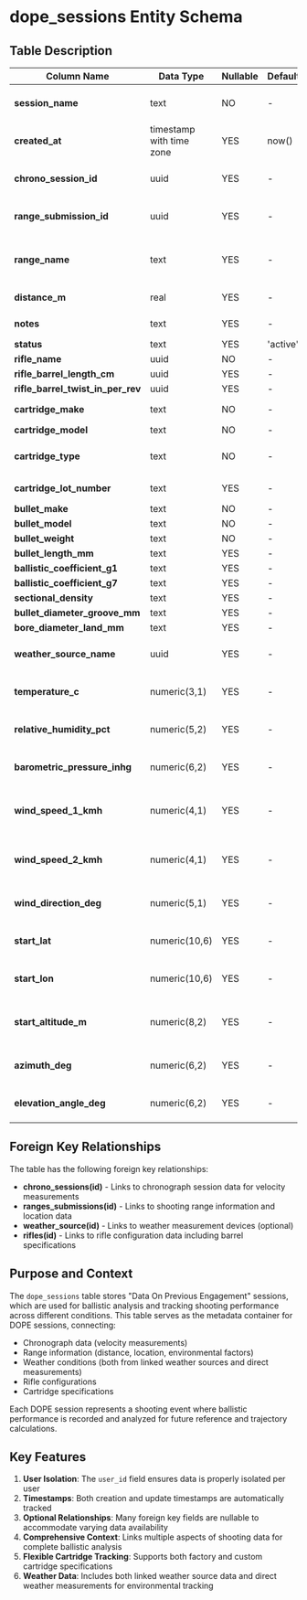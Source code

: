 # dope_sessions Entity Schema

## Table Description

| Column Name                       | Data Type | Nullable | Default | Description                                                |
|-----------------------------------|-----------|----------|---------|------------------------------------------------------------|
| **session_name**                  | text | NO | - | Descriptive name for the DOPE session                      |
| **created_at**                    | timestamp with time zone | YES | now() | Record creation timestamp                                  |
| **chrono_session_id**             | uuid | YES | - | Foreign key to chrono_sessions table                       |
| **range_submission_id**           | uuid | YES | - | Foreign key to ranges_submissions table                    |
| **range_name**                    | text | YES | - | Name of the shooting range from ranges_submissions table   |
| **distance_m**                    | real | YES | - | Target distance in meters                                  |
| **notes**                         | text | YES | - | Session notes and observations                             |
| **status**                        | text | YES | 'active' | Session status                                             |
| **rifle_name**                    | uuid | NO | - | from rifles table                                          |
| **rifle_barrel_length_cm**        | uuid | YES | - | from rifles table                                          |
| **rifle_barrel_twist_in_per_rev** | uuid | YES | - | from rifles table                                          |
| **cartridge_make**                | text | NO | - | creator of the cartridge                                   |
| **cartridge_model**               | text | NO | - | model                                                      |
| **cartridge_type**                | text | NO | - | Type of cartridge ('6mm Creedmore', '22LR', etc)           |
| **cartridge_lot_number**          | text | YES | - | Cartridge lot identifier                                   |
| **bullet_make**                   | text | NO | - | from bullet table                                          |
| **bullet_model**                  | text | NO | - | from bullet table                                          |
| **bullet_weight**                 | text | NO | - | from bullet table                                          |
| **bullet_length_mm**              | text | YES | - | from bullet table                                          |
| **ballistic_coefficient_g1**      | text | YES | - | from bullet table                                          |
| **ballistic_coefficient_g7**      | text | YES | - | from bullet table                                          |
| **sectional_density**             | text | YES | - | from bullet table                                          |
| **bullet_diameter_groove_mm**     | text | YES | - | from bullet table                                          |
| **bore_diameter_land_mm**         | text | YES | - | from bullet table                                          |
| **weather_source_name**           | uuid | YES | - | name from weather_source table                             |
| **temperature_c**                 | numeric(3,1) | YES | - | Temperature in Celsius with 1 decimal place                |
| **relative_humidity_pct**         | numeric(5,2) | YES | - | Relative humidity percentage with 2 decimal places         |
| **barometric_pressure_inhg**      | numeric(6,2) | YES | - | Barometric pressure in inHg with 2 decimal places          |
| **wind_speed_1_kmh**              | numeric(4,1) | YES | - | Wind speed measurement 1 in km/h with 1 decimal place      |
| **wind_speed_2_kmh**              | numeric(4,1) | YES | - | Wind speed measurement 2 in km/h with 1 decimal place      |
| **wind_direction_deg**            | numeric(5,1) | YES | - | Wind direction in degrees with 1 decimal place             |
| **start_lat**                     | numeric(10,6) | YES | - | Firing position latitude from ranges_submissions           |
| **start_lon**                     | numeric(10,6) | YES | - | Firing position longitude from ranges_submissions          |
| **start_altitude_m**              | numeric(8,2) | YES | - | Firing position altitude in meters from ranges_submissions |
| **azimuth_deg**                   | numeric(6,2) | YES | - | Bearing angle in degrees from ranges_submissions           |
| **elevation_angle_deg**           | numeric(6,2) | YES | - | Elevation angle in degrees from ranges_submissions         |

## Foreign Key Relationships

The table has the following foreign key relationships:

- **chrono_sessions(id)** - Links to chronograph session data for velocity measurements
- **ranges_submissions(id)** - Links to shooting range information and location data
- **weather_source(id)** - Links to weather measurement devices (optional)
- **rifles(id)** - Links to rifle configuration data including barrel specifications

## Purpose and Context

The `dope_sessions` table stores "Data On Previous Engagement" sessions, which are used for ballistic analysis and tracking shooting performance across different conditions. This table serves as the metadata container for DOPE sessions, connecting:

- Chronograph data (velocity measurements)
- Range information (distance, location, environmental factors)
- Weather conditions (both from linked weather sources and direct measurements)
- Rifle configurations
- Cartridge specifications

Each DOPE session represents a shooting event where ballistic performance is recorded and analyzed for future reference and trajectory calculations.

## Key Features

1. **User Isolation**: The `user_id` field ensures data is properly isolated per user
2. **Timestamps**: Both creation and update timestamps are automatically tracked
3. **Optional Relationships**: Many foreign key fields are nullable to accommodate varying data availability
4. **Comprehensive Context**: Links multiple aspects of shooting data for complete ballistic analysis
5. **Flexible Cartridge Tracking**: Supports both factory and custom cartridge specifications
6. **Weather Data**: Includes both linked weather source data and direct weather measurements for environmental tracking
